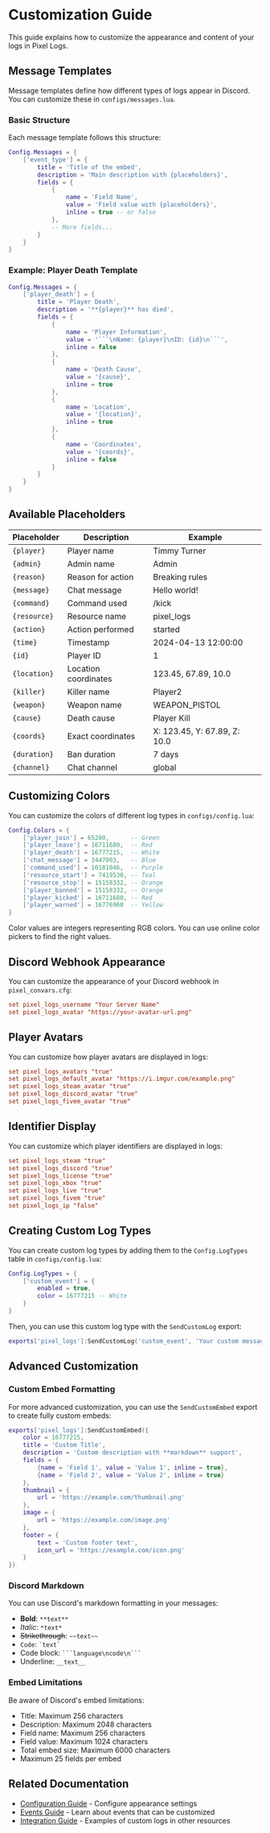 # Customization Guide

This guide explains how to customize the appearance and content of your logs in Pixel Logs.

## Message Templates

Message templates define how different types of logs appear in Discord. You can customize these in `configs/messages.lua`.

### Basic Structure

Each message template follows this structure:

```lua
Config.Messages = {
    ['event_type'] = {
        title = 'Title of the embed',
        description = 'Main description with {placeholders}',
        fields = {
            {
                name = 'Field Name',
                value = 'Field value with {placeholders}',
                inline = true -- or false
            },
            -- More fields...
        }
    }
}
```

### Example: Player Death Template

```lua
Config.Messages = {
    ['player_death'] = {
        title = 'Player Death',
        description = '**{player}** has died',
        fields = {
            {
                name = 'Player Information',
                value = '```\nName: {player}\nID: {id}\n```',
                inline = false
            },
            {
                name = 'Death Cause',
                value = '{cause}',
                inline = true
            },
            {
                name = 'Location',
                value = '{location}',
                inline = true
            },
            {
                name = 'Coordinates',
                value = '{coords}',
                inline = false
            }
        }
    }
}
```

## Available Placeholders

| Placeholder | Description | Example |
|------------|-------------|---------|
| `{player}` | Player name | Timmy Turner |
| `{admin}` | Admin name | Admin |
| `{reason}` | Reason for action | Breaking rules |
| `{message}` | Chat message | Hello world! |
| `{command}` | Command used | /kick |
| `{resource}` | Resource name | pixel_logs |
| `{action}` | Action performed | started |
| `{time}` | Timestamp | 2024-04-13 12:00:00 |
| `{id}` | Player ID | 1 |
| `{location}` | Location coordinates | 123.45, 67.89, 10.0 |
| `{killer}` | Killer name | Player2 |
| `{weapon}` | Weapon name | WEAPON_PISTOL |
| `{cause}` | Death cause | Player Kill |
| `{coords}` | Exact coordinates | X: 123.45, Y: 67.89, Z: 10.0 |
| `{duration}` | Ban duration | 7 days |
| `{channel}` | Chat channel | global |

## Customizing Colors

You can customize the colors of different log types in `configs/config.lua`:

```lua
Config.Colors = {
    ['player_join'] = 65280,      -- Green
    ['player_leave'] = 16711680,  -- Red
    ['player_death'] = 16777215,  -- White
    ['chat_message'] = 3447003,   -- Blue
    ['command_used'] = 10181046,  -- Purple
    ['resource_start'] = 7419530, -- Teal
    ['resource_stop'] = 15158332, -- Orange
    ['player_banned'] = 15158332, -- Orange
    ['player_kicked'] = 16711680, -- Red
    ['player_warned'] = 16776960  -- Yellow
}
```

Color values are integers representing RGB colors. You can use online color pickers to find the right values.

## Discord Webhook Appearance

You can customize the appearance of your Discord webhook in `pixel_convars.cfg`:

```cfg
set pixel_logs_username "Your Server Name"
set pixel_logs_avatar "https://your-avatar-url.png"
```

## Player Avatars

You can customize how player avatars are displayed in logs:

```cfg
set pixel_logs_avatars "true"
set pixel_logs_default_avatar "https://i.imgur.com/example.png"
set pixel_logs_steam_avatar "true"
set pixel_logs_discord_avatar "true"
set pixel_logs_fivem_avatar "true"
```

## Identifier Display

You can customize which player identifiers are displayed in logs:

```cfg
set pixel_logs_steam "true"
set pixel_logs_discord "true"
set pixel_logs_license "true"
set pixel_logs_xbox "true"
set pixel_logs_live "true"
set pixel_logs_fivem "true"
set pixel_logs_ip "false"
```

## Creating Custom Log Types

You can create custom log types by adding them to the `Config.LogTypes` table in `configs/config.lua`:

```lua
Config.LogTypes = {
    ['custom_event'] = {
        enabled = true,
        color = 16777215 -- White
    }
}
```

Then, you can use this custom log type with the `SendCustomLog` export:

```lua
exports['pixel_logs']:SendCustomLog('custom_event', 'Your custom message', source, 16777215)
```

## Advanced Customization

### Custom Embed Formatting

For more advanced customization, you can use the `SendCustomEmbed` export to create fully custom embeds:

```lua
exports['pixel_logs']:SendCustomEmbed({
    color = 16777215,
    title = 'Custom Title',
    description = 'Custom description with **markdown** support',
    fields = {
        {name = 'Field 1', value = 'Value 1', inline = true},
        {name = 'Field 2', value = 'Value 2', inline = true}
    },
    thumbnail = {
        url = 'https://example.com/thumbnail.png'
    },
    image = {
        url = 'https://example.com/image.png'
    },
    footer = {
        text = 'Custom footer text',
        icon_url = 'https://example.com/icon.png'
    }
})
```

### Discord Markdown

You can use Discord's markdown formatting in your messages:

- **Bold**: `**text**`
- *Italic*: `*text*`
- ~~Strikethrough~~: `~~text~~`
- `Code`: `` `text` ``
- Code block: ` ```language\ncode\n``` `
- Underline: `__text__`

### Embed Limitations

Be aware of Discord's embed limitations:

- Title: Maximum 256 characters
- Description: Maximum 2048 characters
- Field name: Maximum 256 characters
- Field value: Maximum 1024 characters
- Total embed size: Maximum 6000 characters
- Maximum 25 fields per embed

## Related Documentation

- [Configuration Guide](configuration.md) - Configure appearance settings
- [Events Guide](events.md) - Learn about events that can be customized
- [Integration Guide](integration.md) - Examples of custom logs in other resources